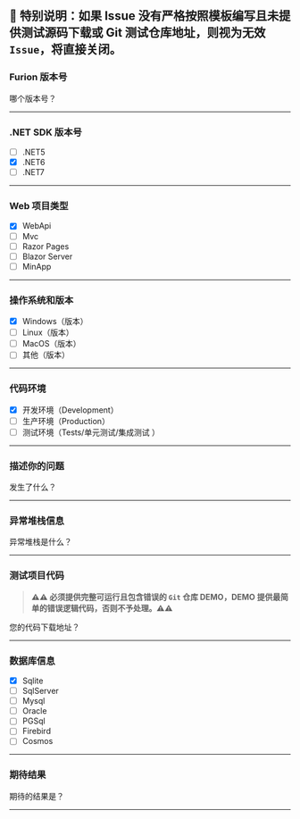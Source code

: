 ## 💢 特别说明：如果 Issue 没有严格按照模板编写且未提供测试源码下载或 Git 测试仓库地址，则视为无效 `Issue`，将直接关闭。

### Furion 版本号

哪个版本号？

---

### .NET SDK 版本号

- [ ] .NET5
- [x] .NET6
- [ ] .NET7

---

### Web 项目类型

- [x] WebApi
- [ ] Mvc
- [ ] Razor Pages
- [ ] Blazor Server
- [ ] MinApp

---

### 操作系统和版本

- [x] Windows（版本）
- [ ] Linux（版本）
- [ ] MacOS（版本）
- [ ] 其他（版本）

---

### 代码环境

- [x] 开发环境（Development）
- [ ] 生产环境（Production）
- [ ] 测试环境（Tests/单元测试/集成测试 ）

---

### 描述你的问题

发生了什么？

---

### 异常堆栈信息

异常堆栈是什么？

---

### 测试项目代码

> **⚠⚠ 必须提供完整可运行且包含错误的 `Git` 仓库 DEMO，DEMO 提供最简单的错误逻辑代码，否则不予处理。⚠⚠**

您的代码下载地址？

---

### 数据库信息

- [x] Sqlite
- [ ] SqlServer
- [ ] Mysql
- [ ] Oracle
- [ ] PGSql
- [ ] Firebird
- [ ] Cosmos

---

### 期待结果

期待的结果是？

---